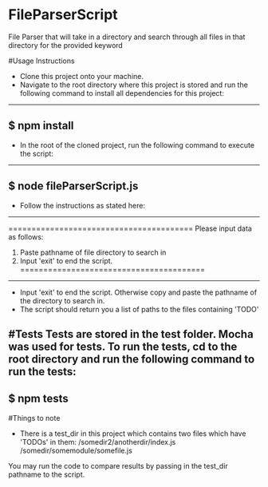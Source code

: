 # FileParserScript
File Parser that will take in a directory and search through all files in that directory for the provided keyword

#Usage Instructions
- Clone this project onto your machine.
- Navigate to the root directory where this project is stored and run the following command to install all dependencies for this project:
---
$ npm install
---
- In the root of the cloned project, run the following command to execute the script:
---
$ node fileParserScript.js
---
- Follow the instructions as stated here:
---
========================================
Please input data as follows:
1. Paste pathname of file directory to search in
2. Input 'exit' to end the script.
========================================
---
- Input 'exit' to end the script. Otherwise copy and paste the pathname of the directory to search in.
- The script should return you a list of paths to the files containing 'TODO'

#Tests
Tests are stored in the test folder. Mocha was used for tests. To run the tests, cd to the root directory and run the following command to run the tests:
---
$ npm tests
---

#Things to note
- There is a test_dir in this project which contains two files which have 'TODOs' in them:
/somedir2/anotherdir/index.js
/somedir/somemodule/somefile.js

You may run the code to compare results by passing in the test_dir pathname to the script.
